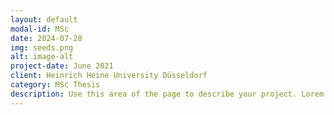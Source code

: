 ```yaml
---
layout: default
modal-id: MSc 
date: 2024-07-28
img: seeds.png
alt: image-alt
project-date: June 2021
client: Heinrich Heine University Düsseldorf
category: MSc Thesis
description: Use this area of the page to describe your project. Lorem ipsum dolor sit amet, consectetur adipisicing elit. Mollitia neque assumenda ipsam nihil, molestias magnam, recusandae quos quis inventore quisquam velit asperiores, vitae? Reprehenderit soluta, eos quod consequuntur itaque. Nam.
---
```

